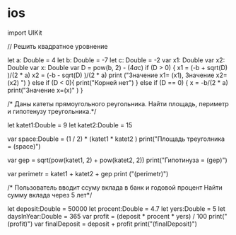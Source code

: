 # ios
import UIKit


// Решить квадратное уровнение

let a: Double = 4
let b: Double = -7
let c: Double = -2
var x1: Double
var x2: Double
var x: Double
var D = pow(b, 2) - (4*a*c)
if (D > 0) {
    x1 = (-b + sqrt(D) )/(2 * a)
    x2 = (-b - sqrt(D) )/(2 * a)
    print ("Значение x1= \(x1), Значение x2= \(x2) ")
}  else  if  (D < 0){
    print("Корней нет")
}  else  if  (D == 0) {
    x = -b/(2 * a)
    print("Значение x=\(x)" )
}


/* Даны катеты прямоугольного реугольника.
 Найти площадь, периметр и гипотенузу треугольника.*/


let katet1:Double = 9
let katet2:Double = 15

var space:Double = (1 / 2) * (katet1 * katet2 )
print("Площадь треуголника = \(space)")

var gep = sqrt(pow(katet1, 2) + pow(katet2, 2))
print("Гипотинуза = \(gep)")

var perimetr = katet1 + katet2 + gep
print ("\(perimetr)")

/* Пользователь вводит ссуму вклада в банк и годовой процент
Найти сумму вклада через 5 лет*/


let deposit:Double = 50000
let procent:Double = 4.7
let yers:Double = 5
let daysInYear:Double = 365
var profit = (deposit * procent * yers) / 100
print("\(profit)")
var finalDeposit = deposit + profit
print("\(finalDeposit)")


